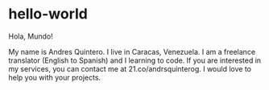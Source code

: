 # hello-world
Hola, Mundo!

My name is Andres Quintero. I live in Caracas, Venezuela. I am a freelance translator (English to Spanish) and I learning to code. If you are interested in my services, you can contact me at 21.co/andrsquinterog. I would love to help you with your projects.
